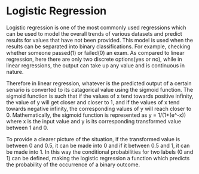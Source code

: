 # Logistic Regression
Logistic regression is one of the most commonly used regressions which can be used to model the overall trends of various datasets and predict results for values that have not been provided. This model is used when the results can be separated into binary classifications. For example, checking whether someone passed(1) or failed(0) an exam. As compared to linear regression, here there are only two discrete options(yes or no), while in linear regressions, the output can take up any value and is continuous in nature. 

Therefore in linear regression, whatever is the predicted output of a certain senario is converted to its catagorical value using the sigmoid function.
The sigmoid function is such that if the values of x tend towards positive infinity, the value of y will get closer and closer to 1, and if the values of x tend towards negative infinity, the corresponding values of y will reach closer to 0. Mathematically, the sigmoid function is represented as y = 1/(1+(e^-x)) where x is the input value and y is its corresponding transformed value between 1 and 0.

To provide a clearer picture of the situation, if the transformed value is between 0 and 0.5, it can be made into 0 and if it between 0.5 and 1, it can be made into 1. In this way the conditional probabilities for two labels (0 and 1) can be defined, making the logistic regression a function which predicts the probability of the occurrence of a binary outcome.

